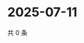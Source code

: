# 2025-07-11

共 0 条

<!-- BEGIN ZHIHUQUESTIONS -->
<!-- 最后更新时间 Fri Jul 11 2025 04:13:09 GMT+0800 (China Standard Time) -->

<!-- END ZHIHUQUESTIONS -->
